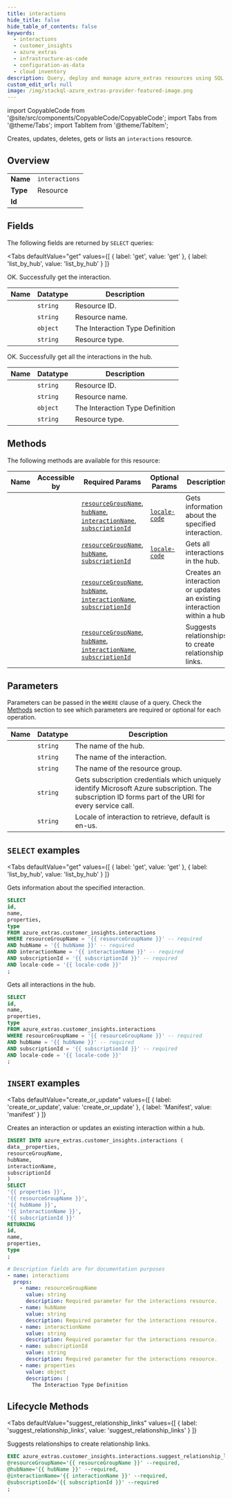 ```yaml
--- 
title: interactions
hide_title: false
hide_table_of_contents: false
keywords:
  - interactions
  - customer_insights
  - azure_extras
  - infrastructure-as-code
  - configuration-as-data
  - cloud inventory
description: Query, deploy and manage azure_extras resources using SQL
custom_edit_url: null
image: /img/stackql-azure_extras-provider-featured-image.png
---
```


import CopyableCode from '@site/src/components/CopyableCode/CopyableCode';
import Tabs from '@theme/Tabs';
import TabItem from '@theme/TabItem';

Creates, updates, deletes, gets or lists an <code>interactions</code> resource.

## Overview
<table><tbody>
<tr><td><b>Name</b></td><td><code>interactions</code></td></tr>
<tr><td><b>Type</b></td><td>Resource</td></tr>
<tr><td><b>Id</b></td><td><CopyableCode code="azure_extras.customer_insights.interactions" /></td></tr>
</tbody></table>

## Fields

The following fields are returned by `SELECT` queries:

<Tabs
    defaultValue="get"
    values={[
        { label: 'get', value: 'get' },
        { label: 'list_by_hub', value: 'list_by_hub' }
    ]}
>
<TabItem value="get">

OK. Successfully get the interaction.

<table>
<thead>
    <tr>
    <th>Name</th>
    <th>Datatype</th>
    <th>Description</th>
    </tr>
</thead>
<tbody>
<tr>
    <td><CopyableCode code="id" /></td>
    <td><code>string</code></td>
    <td>Resource ID.</td>
</tr>
<tr>
    <td><CopyableCode code="name" /></td>
    <td><code>string</code></td>
    <td>Resource name.</td>
</tr>
<tr>
    <td><CopyableCode code="properties" /></td>
    <td><code>object</code></td>
    <td>The Interaction Type Definition</td>
</tr>
<tr>
    <td><CopyableCode code="type" /></td>
    <td><code>string</code></td>
    <td>Resource type.</td>
</tr>
</tbody>
</table>
</TabItem>
<TabItem value="list_by_hub">

OK. Successfully get all the interactions in the hub.

<table>
<thead>
    <tr>
    <th>Name</th>
    <th>Datatype</th>
    <th>Description</th>
    </tr>
</thead>
<tbody>
<tr>
    <td><CopyableCode code="id" /></td>
    <td><code>string</code></td>
    <td>Resource ID.</td>
</tr>
<tr>
    <td><CopyableCode code="name" /></td>
    <td><code>string</code></td>
    <td>Resource name.</td>
</tr>
<tr>
    <td><CopyableCode code="properties" /></td>
    <td><code>object</code></td>
    <td>The Interaction Type Definition</td>
</tr>
<tr>
    <td><CopyableCode code="type" /></td>
    <td><code>string</code></td>
    <td>Resource type.</td>
</tr>
</tbody>
</table>
</TabItem>
</Tabs>

## Methods

The following methods are available for this resource:

<table>
<thead>
    <tr>
    <th>Name</th>
    <th>Accessible by</th>
    <th>Required Params</th>
    <th>Optional Params</th>
    <th>Description</th>
    </tr>
</thead>
<tbody>
<tr>
    <td><a href="#get"><CopyableCode code="get" /></a></td>
    <td><CopyableCode code="select" /></td>
    <td><a href="#parameter-resourceGroupName"><code>resourceGroupName</code></a>, <a href="#parameter-hubName"><code>hubName</code></a>, <a href="#parameter-interactionName"><code>interactionName</code></a>, <a href="#parameter-subscriptionId"><code>subscriptionId</code></a></td>
    <td><a href="#parameter-locale-code"><code>locale-code</code></a></td>
    <td>Gets information about the specified interaction.</td>
</tr>
<tr>
    <td><a href="#list_by_hub"><CopyableCode code="list_by_hub" /></a></td>
    <td><CopyableCode code="select" /></td>
    <td><a href="#parameter-resourceGroupName"><code>resourceGroupName</code></a>, <a href="#parameter-hubName"><code>hubName</code></a>, <a href="#parameter-subscriptionId"><code>subscriptionId</code></a></td>
    <td><a href="#parameter-locale-code"><code>locale-code</code></a></td>
    <td>Gets all interactions in the hub.</td>
</tr>
<tr>
    <td><a href="#create_or_update"><CopyableCode code="create_or_update" /></a></td>
    <td><CopyableCode code="insert" /></td>
    <td><a href="#parameter-resourceGroupName"><code>resourceGroupName</code></a>, <a href="#parameter-hubName"><code>hubName</code></a>, <a href="#parameter-interactionName"><code>interactionName</code></a>, <a href="#parameter-subscriptionId"><code>subscriptionId</code></a></td>
    <td></td>
    <td>Creates an interaction or updates an existing interaction within a hub.</td>
</tr>
<tr>
    <td><a href="#suggest_relationship_links"><CopyableCode code="suggest_relationship_links" /></a></td>
    <td><CopyableCode code="exec" /></td>
    <td><a href="#parameter-resourceGroupName"><code>resourceGroupName</code></a>, <a href="#parameter-hubName"><code>hubName</code></a>, <a href="#parameter-interactionName"><code>interactionName</code></a>, <a href="#parameter-subscriptionId"><code>subscriptionId</code></a></td>
    <td></td>
    <td>Suggests relationships to create relationship links.</td>
</tr>
</tbody>
</table>

## Parameters

Parameters can be passed in the `WHERE` clause of a query. Check the [Methods](#methods) section to see which parameters are required or optional for each operation.

<table>
<thead>
    <tr>
    <th>Name</th>
    <th>Datatype</th>
    <th>Description</th>
    </tr>
</thead>
<tbody>
<tr id="parameter-hubName">
    <td><CopyableCode code="hubName" /></td>
    <td><code>string</code></td>
    <td>The name of the hub.</td>
</tr>
<tr id="parameter-interactionName">
    <td><CopyableCode code="interactionName" /></td>
    <td><code>string</code></td>
    <td>The name of the interaction.</td>
</tr>
<tr id="parameter-resourceGroupName">
    <td><CopyableCode code="resourceGroupName" /></td>
    <td><code>string</code></td>
    <td>The name of the resource group.</td>
</tr>
<tr id="parameter-subscriptionId">
    <td><CopyableCode code="subscriptionId" /></td>
    <td><code>string</code></td>
    <td>Gets subscription credentials which uniquely identify Microsoft Azure subscription. The subscription ID forms part of the URI for every service call.</td>
</tr>
<tr id="parameter-locale-code">
    <td><CopyableCode code="locale-code" /></td>
    <td><code>string</code></td>
    <td>Locale of interaction to retrieve, default is en-us.</td>
</tr>
</tbody>
</table>

## `SELECT` examples

<Tabs
    defaultValue="get"
    values={[
        { label: 'get', value: 'get' },
        { label: 'list_by_hub', value: 'list_by_hub' }
    ]}
>
<TabItem value="get">

Gets information about the specified interaction.

```sql
SELECT
id,
name,
properties,
type
FROM azure_extras.customer_insights.interactions
WHERE resourceGroupName = '{{ resourceGroupName }}' -- required
AND hubName = '{{ hubName }}' -- required
AND interactionName = '{{ interactionName }}' -- required
AND subscriptionId = '{{ subscriptionId }}' -- required
AND locale-code = '{{ locale-code }}'
;
```
</TabItem>
<TabItem value="list_by_hub">

Gets all interactions in the hub.

```sql
SELECT
id,
name,
properties,
type
FROM azure_extras.customer_insights.interactions
WHERE resourceGroupName = '{{ resourceGroupName }}' -- required
AND hubName = '{{ hubName }}' -- required
AND subscriptionId = '{{ subscriptionId }}' -- required
AND locale-code = '{{ locale-code }}'
;
```
</TabItem>
</Tabs>


## `INSERT` examples

<Tabs
    defaultValue="create_or_update"
    values={[
        { label: 'create_or_update', value: 'create_or_update' },
        { label: 'Manifest', value: 'manifest' }
    ]}
>
<TabItem value="create_or_update">

Creates an interaction or updates an existing interaction within a hub.

```sql
INSERT INTO azure_extras.customer_insights.interactions (
data__properties,
resourceGroupName,
hubName,
interactionName,
subscriptionId
)
SELECT 
'{{ properties }}',
'{{ resourceGroupName }}',
'{{ hubName }}',
'{{ interactionName }}',
'{{ subscriptionId }}'
RETURNING
id,
name,
properties,
type
;
```
</TabItem>
<TabItem value="manifest">

```yaml
# Description fields are for documentation purposes
- name: interactions
  props:
    - name: resourceGroupName
      value: string
      description: Required parameter for the interactions resource.
    - name: hubName
      value: string
      description: Required parameter for the interactions resource.
    - name: interactionName
      value: string
      description: Required parameter for the interactions resource.
    - name: subscriptionId
      value: string
      description: Required parameter for the interactions resource.
    - name: properties
      value: object
      description: |
        The Interaction Type Definition
```
</TabItem>
</Tabs>


## Lifecycle Methods

<Tabs
    defaultValue="suggest_relationship_links"
    values={[
        { label: 'suggest_relationship_links', value: 'suggest_relationship_links' }
    ]}
>
<TabItem value="suggest_relationship_links">

Suggests relationships to create relationship links.

```sql
EXEC azure_extras.customer_insights.interactions.suggest_relationship_links 
@resourceGroupName='{{ resourceGroupName }}' --required, 
@hubName='{{ hubName }}' --required, 
@interactionName='{{ interactionName }}' --required, 
@subscriptionId='{{ subscriptionId }}' --required
;
```
</TabItem>
</Tabs>
